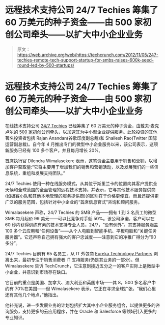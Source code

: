 # 远程技术支持公司 24/7 Techies 筹集了 60 万美元的种子资金——由 500 家初创公司牵头——以扩大中小企业业务

> 原文：<https://web.archive.org/web/https://techcrunch.com/2012/11/05/247-techies-remote-tech-support-startup-for-smbs-raises-600k-seed-round-led-by-500-startups/>

# 远程技术支持公司 24/7 Techies 筹集了 60 万美元的种子资金——由 500 家初创公司牵头——以扩大中小企业业务

在线技术支持公司 [24/7 Techies](https://web.archive.org/web/20230323065144/http://www.247techies.com/) 已经筹集了 60 万美元的种子资金，由戴夫·麦克卢尔的 [500 家初创公司](https://web.archive.org/web/20230323065144/http://500.co/)牵头，以加速其为中小型企业提供服务。此轮投资的其他著名投资者包括 Rajan Anandan(谷歌印度副总裁)和 Shailesh Rao(Twitter 国际运营副总裁)。自今年 4 月推出专门的微型中小企业服务以来，该公司表示，这项新服务已经有 100 多个客户，并且每月增长 20%。

首席执行官 Dilendra Wimalasekere 表示，这笔资金主要用于销售和营销，以增加客户获取量:“它将主要用于增加我们的销售和营销活动，以及发展我们的一些信息系统，重组和发展支持团队。”

24/7 Techies 使用一种在线服务模式，从其位于斯里兰卡的位置向其客户提供全天候和全球范围的全面管理的远程技术支持，并表示，它与其他技术服务提供商(如[极客小队](https://web.archive.org/web/20230323065144/https://techcrunch.com/2010/08/05/geek-squad-will-have-you-shell-out-29-to-setup-your-ereader/)和其他本地管理的服务提供商)的区别在于价格更便宜，而且还提供更广泛的服务范围，包括针对中小企业的“首席信息官式”咨询和顾问服务。

Wimalasekere 声称，24/7 Techies 的 SMB 产品——拥有 1 到 3 名员工的微型 SMB 每月起价 99 美元——可以比竞争对手低 50%。该公司承诺，客户可以在 60 秒内获得训练有素的技术支持专业人员，24/7，“没有例外”。其支持服务涵盖 100 多个云应用和“任何设备”——从个人电脑到智能手机、平板电脑和“关键任务服务器”。它还声称自己拥有强大的客户忠诚度——注意到它的净推广得分为“90 多分”。

24/7 Techies 目前有 65 名员工，从 IT 外包商 [Eureka Technology Partners](https://web.archive.org/web/20230323065144/http://www.eurekamsp.com/topAbout.php) 剥离出来，最初专注于销售消费者 IT 支持服务(仍是其业务的一部分)。但 Wimalasekere 告诉 TechCrunch，它注意到接近五分之一的客户实际上是微型中小企业，并意识到市场存在缺口。

它目前的重点是美国、加拿大、澳大利亚和英国市场——其 8，500 多名客户中约有 70%在美国——但 Wimalasekere 表示，它正在寻求全球扩张。“我们心里还有其他几个地点，”他指出。

他补充说，进一步发展业务的计划包括扩大其中小企业服务组合，以提供更多的咨询服务，支持更多的云应用程序，并在 Oracle 和 Salesforce 等领域引入更多的专业知识。
